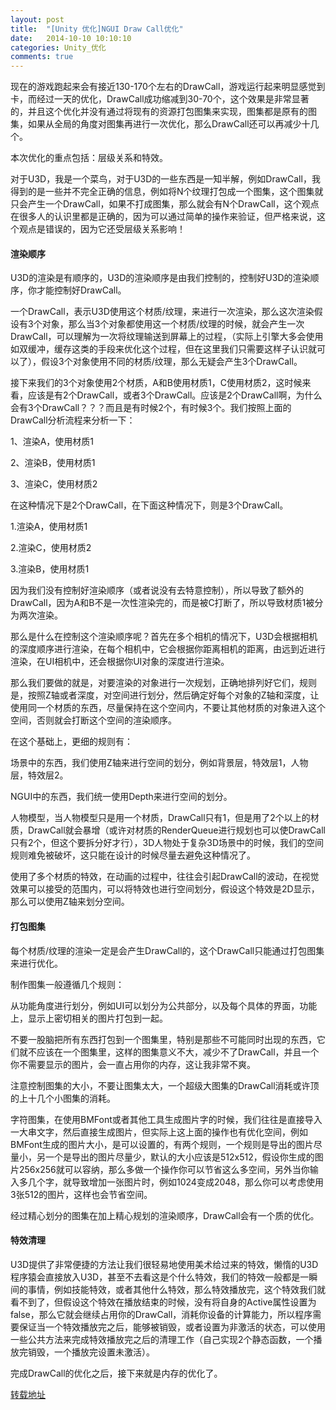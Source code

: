 ```yaml
---
layout: post
title:  "[Unity 优化]NGUI Draw Call优化"
date:   2014-10-10 10:10:10
categories: Unity_优化
comments: true
---
```


现在的游戏跑起来会有接近130-170个左右的DrawCall，游戏运行起来明显感觉到卡，而经过一天的优化，DrawCall成功缩减到30-70个，这个效果是非常显著的，并且这个优化并没有通过将现有的资源打包图集来实现，图集都是原有的图集，如果从全局的角度对图集再进行一次优化，那么DrawCall还可以再减少十几个。

本次优化的重点包括：层级关系和特效。

对于U3D，我是一个菜鸟，对于U3D的一些东西是一知半解，例如DrawCall，我得到的是一些并不完全正确的信息，例如将N个纹理打包成一个图集，这个图集就只会产生一个DrawCall，如果不打成图集，那么就会有N个DrawCall，这个观点在很多人的认识里都是正确的，因为可以通过简单的操作来验证，但严格来说，这个观点是错误的，因为它还受层级关系影响！

#### 渲染顺序
U3D的渲染是有顺序的，U3D的渲染顺序是由我们控制的，控制好U3D的渲染顺序，你才能控制好DrawCall。

一个DrawCall，表示U3D使用这个材质/纹理，来进行一次渲染，那么这次渲染假设有3个对象，那么当3个对象都使用这一个材质/纹理的时候，就会产生一次DrawCall，可以理解为一次将纹理输送到屏幕上的过程，（实际上引擎大多会使用如双缓冲，缓存这类的手段来优化这个过程，但在这里我们只需要这样子认识就可以了），假设3个对象使用不同的材质/纹理，那么无疑会产生3个DrawCall。

接下来我们的3个对象使用2个材质，A和B使用材质1，C使用材质2，这时候来看，应该是有2个DrawCall，或者3个DrawCall。应该是2个DrawCall啊，为什么会有3个DrawCall？？？而且是有时候2个，有时候3个。我们按照上面的DrawCall分析流程来分析一下：

1、渲染A，使用材质1

2、渲染B，使用材质1

3、渲染C，使用材质2

在这种情况下是2个DrawCall，在下面这种情况下，则是3个DrawCall。

1.渲染A，使用材质1

2.渲染C，使用材质2

3.渲染B，使用材质1

因为我们没有控制好渲染顺序（或者说没有去特意控制），所以导致了额外的DrawCall，因为A和B不是一次性渲染完的，而是被C打断了，所以导致材质1被分为两次渲染。

那么是什么在控制这个渲染顺序呢？首先在多个相机的情况下，U3D会根据相机的深度顺序进行渲染，在每个相机中，它会根据你距离相机的距离，由远到近进行渲染，在UI相机中，还会根据你UI对象的深度进行渲染。

那么我们要做的就是，对要渲染的对象进行一次规划，正确地排列好它们，规则是，按照Z轴或者深度，对空间进行划分，然后确定好每个对象的Z轴和深度，让使用同一个材质的东西，尽量保持在这个空间内，不要让其他材质的对象进入这个空间，否则就会打断这个空间的渲染顺序。

在这个基础上，更细的规则有：

场景中的东西，我们使用Z轴来进行空间的划分，例如背景层，特效层1，人物层，特效层2。

NGUI中的东西，我们统一使用Depth来进行空间的划分。

人物模型，当人物模型只是用一个材质，DrawCall只有1，但是用了2个以上的材质，DrawCall就会暴增（或许对材质的RenderQueue进行规划也可以使DrawCall只有2个，但这个要拆分好才行），3D人物处于复杂3D场景中的时候，我们的空间规则难免被破坏，这只能在设计的时候尽量去避免这种情况了。

使用了多个材质的特效，在动画的过程中，往往会引起DrawCall的波动，在视觉效果可以接受的范围内，可以将特效也进行空间划分，假设这个特效是2D显示，那么可以使用Z轴来划分空间。

#### 打包图集
每个材质/纹理的渲染一定是会产生DrawCall的，这个DrawCall只能通过打包图集来进行优化。

制作图集一般遵循几个规则：

从功能角度进行划分，例如UI可以划分为公共部分，以及每个具体的界面，功能上，显示上密切相关的图片打包到一起。

不要一股脑把所有东西打包到一个图集里，特别是那些不可能同时出现的东西，它们就不应该在一个图集里，这样的图集意义不大，减少不了DrawCall，并且一个你不需要显示的图片，会一直占用你的内存，这让我非常不爽。

注意控制图集的大小，不要让图集太大，一个超级大图集的DrawCall消耗或许顶的上十几个小图集的消耗。

字符图集，在使用BMFont或者其他工具生成图片字的时候，我们往往是直接导入一大串文字，然后直接生成图片，但实际上这上面的操作也有优化空间，例如BMFont生成的图片大小，是可以设置的，有两个规则，一个规则是导出的图片尽量小，另一个是导出的图片尽量少，默认的大小应该是512x512，假设你生成的图片256x256就可以容纳，那么多做一个操作你可以节省这么多空间，另外当你输入多几个字，就导致增加一张图片时，例如1024变成2048，那么你可以考虑使用3张512的图片，这样也会节省空间。

经过精心划分的图集在加上精心规划的渲染顺序，DrawCall会有一个质的优化。

#### 特效清理
U3D提供了非常便捷的方法让我们很轻易地使用美术给过来的特效，懒惰的U3D程序猿会直接放入U3D，甚至不去看这是个什么特效，我们的特效一般都是一瞬间的事情，例如技能特效，或者其他什么特效，那么特效播放完，这个特效我们就看不到了，但假设这个特效在播放结束的时候，没有将自身的Active属性设置为false，那么它就会继续占用你的DrawCall，消耗你设备的计算能力，所以程序需要保证当一个特效播放完之后，能够被销毁，或者设置为非激活的状态，可以使用一些公共方法来完成特效播放完之后的清理工作（自己实现2个静态函数，一个播放完销毁，一个播放完设置未激活）。

完成DrawCall的优化之后，接下来就是内存的优化了。

[转载地址](http://www.cnblogs.com/ybgame/p/3588795.html)
